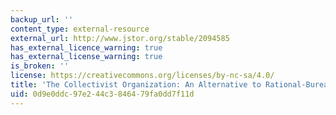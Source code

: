 ```yaml
---
backup_url: ''
content_type: external-resource
external_url: http://www.jstor.org/stable/2094585
has_external_licence_warning: true
has_external_license_warning: true
is_broken: ''
license: https://creativecommons.org/licenses/by-nc-sa/4.0/
title: 'The Collectivist Organization: An Alternative to Rational-Bureaucratic Models'
uid: 0d9e0ddc-97e2-44c3-8464-79fa0dd7f11d
---
```

